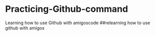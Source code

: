 # Practicing-Github-command
Learning how to use Github with amigoscode 
##relearning how to use github with amigos
